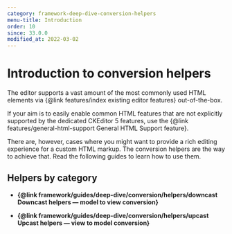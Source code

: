 ```yaml
---
category: framework-deep-dive-conversion-helpers
menu-title: Introduction
order: 10
since: 33.0.0
modified_at: 2022-03-02
---
```


# Introduction to conversion helpers

The editor supports a vast amount of the most commonly used HTML elements via {@link features/index existing editor features} out-of-the-box.

If your aim is to easily enable common HTML features that are not explicitly supported by the dedicated CKEditor 5 features, use the {@link features/general-html-support General HTML Support feature}.

There are, however, cases where you might want to provide a rich editing experience for a custom HTML markup. The conversion helpers are the way to achieve that. Read the following guides to learn how to use them.

## Helpers by category

* **{@link framework/guides/deep-dive/conversion/helpers/downcast Downcast helpers &mdash; model to view conversion}**

* **{@link framework/guides/deep-dive/conversion/helpers/upcast Upcast helpers &mdash; view to model conversion}**
